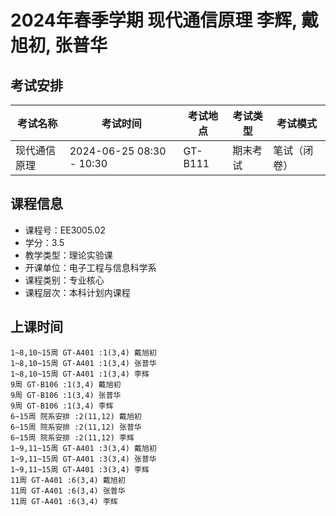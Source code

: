 # 2024年春季学期 现代通信原理 李辉, 戴旭初, 张普华




## 考试安排

| 考试名称 | 考试时间 | 考试地点 | 考试类型 | 考试模式 |
| -------- | -------- | -------- | -------- | -------- |
| 现代通信原理 | 2024-06-25 08:30 - 10:30 | GT-B111 | 期末考试 | 笔试（闭卷） |





## 课程信息

- 课程号：EE3005.02
- 学分：3.5
- 教学类型：理论实验课
- 开课单位：电子工程与信息科学系
- 课程类别：专业核心
- 课程层次：本科计划内课程

## 上课时间

```
1~8,10~15周 GT-A401 :1(3,4) 戴旭初
1~8,10~15周 GT-A401 :1(3,4) 张普华
1~8,10~15周 GT-A401 :1(3,4) 李辉
9周 GT-B106 :1(3,4) 戴旭初
9周 GT-B106 :1(3,4) 张普华
9周 GT-B106 :1(3,4) 李辉
6~15周 院系安排 :2(11,12) 戴旭初
6~15周 院系安排 :2(11,12) 张普华
6~15周 院系安排 :2(11,12) 李辉
1~9,11~15周 GT-A401 :3(3,4) 戴旭初
1~9,11~15周 GT-A401 :3(3,4) 张普华
1~9,11~15周 GT-A401 :3(3,4) 李辉
11周 GT-A401 :6(3,4) 戴旭初
11周 GT-A401 :6(3,4) 张普华
11周 GT-A401 :6(3,4) 李辉
```

